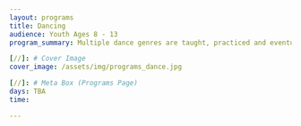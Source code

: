 ```yaml
---
layout: programs
title: Dancing
audience: Youth Ages 8 - 13
program_summary: Multiple dance genres are taught, practiced and eventually, performed.

[//]: # Cover Image
cover_image: /assets/img/programs_dance.jpg

[//]: # Meta Box (Programs Page)
days: TBA
time:

---
```

